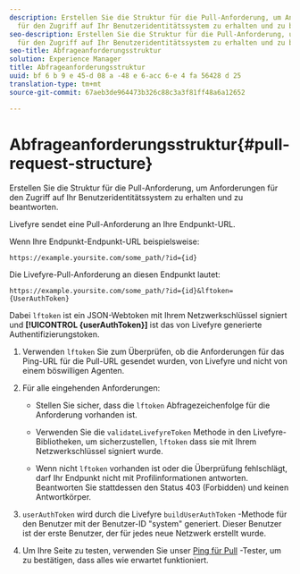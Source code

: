 ```yaml
---
description: Erstellen Sie die Struktur für die Pull-Anforderung, um Anforderungen
  für den Zugriff auf Ihr Benutzeridentitätssystem zu erhalten und zu beantworten.
seo-description: Erstellen Sie die Struktur für die Pull-Anforderung, um Anforderungen
  für den Zugriff auf Ihr Benutzeridentitätssystem zu erhalten und zu beantworten.
seo-title: Abfrageanforderungsstruktur
solution: Experience Manager
title: Abfrageanforderungsstruktur
uuid: bf 6 b 9 e 45-d 08 a -48 e 6-acc 6-e 4 fa 56428 d 25
translation-type: tm+mt
source-git-commit: 67aeb3de964473b326c88c3a3f81ff48a6a12652

---
```



# Abfrageanforderungsstruktur{#pull-request-structure}

Erstellen Sie die Struktur für die Pull-Anforderung, um Anforderungen für den Zugriff auf Ihr Benutzeridentitätssystem zu erhalten und zu beantworten.

Livefyre sendet eine Pull-Anforderung an Ihre Endpunkt-URL.

Wenn Ihre Endpunkt-Endpunkt-URL beispielsweise:

```
https://example.yoursite.com/some_path/?id={id}
```

Die Livefyre-Pull-Anforderung an diesen Endpunkt lautet:

```
https://example.yoursite.com/some_path/?id={id}&lftoken={UserAuthToken}
```

Dabei `lftoken` ist ein JSON-Webtoken mit Ihrem Netzwerkschlüssel signiert und **[!UICONTROL {userAuthToken}]** ist das von Livefyre generierte Authentifizierungstoken.

1. Verwenden `lftoken` Sie zum Überprüfen, ob die Anforderungen für das Ping-URL für die Pull-URL gesendet wurden, von Livefyre und nicht von einem böswilligen Agenten.
1. Für alle eingehenden Anforderungen:

   * Stellen Sie sicher, dass die `lftoken` Abfragezeichenfolge für die Anforderung vorhanden ist.
   * Verwenden Sie die `validateLivefyreToken` Methode in den Livefyre-Bibliotheken, um sicherzustellen, `lftoken` dass sie mit Ihrem Netzwerkschlüssel signiert wurde.

   * Wenn nicht `lftoken` vorhanden ist oder die Überprüfung fehlschlägt, darf Ihr Endpunkt nicht mit Profilinformationen antworten. Beantworten Sie stattdessen den Status 403 (Forbidden) und keinen Antwortkörper.

1. `userAuthToken` wird durch die Livefyre `buildUserAuthToken` -Methode für den Benutzer mit der Benutzer-ID "system" generiert. Dieser Benutzer ist der erste Benutzer, der für jedes neue Netzwerk erstellt wurde.
1. Um Ihre Seite zu testen, verwenden Sie unser [Ping für Pull](https://livefyre-p4p-wizard.herokuapp.com/home) -Tester, um zu bestätigen, dass alles wie erwartet funktioniert.
